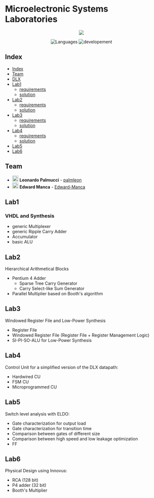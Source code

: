 # Microelectronic Systems Laboratories 
<p align="center">
<a href="https://imgbb.com/"><img src="https://i.ibb.co/Ny6wg11/polito-logo-new.png"></a>
</p>  

<p align="center">
 <img alt="Languages" src="https://img.shields.io/badge/Languages-VHDL-orange"/>
 <img alt="developement" src="https://img.shields.io/badge/developement-in progress-orange"/>   
</p>

## Index

* [Index](#index)
* [Team](#team)
* [DLX](dlx-project)
* [Lab1](#lab1)
  - [requirements](gr38_lab01/lab1.pdf)
  - [solution](gr38_lab01) 
* [Lab2](#lab2)
  - [requirements](gr38_lab02/Lab2.pdf)
  - [solution](gr38_lab02) 
* [Lab3](#lab3)
  - [requirements](gr38_lab03/lab3.pdf)
  - [solution](gr38_lab03) 
* [Lab4](#lab4)
  - [requirements](gr38_lab04/lab4.pdf)
  - [solution](gr38_lab04)
* [Lab5](#lab5)
* [Lab6](#lab6)

## Team

- <img alt="avatar" src="https://github.com/palmleon.png" width="20px" height="20px"> **Leonardo Palmucci** - [palmleon](https://github.com/palmleon) 
- <img alt="avatar" src="https://github.com/Edward-Manca.png" width="20px" height="20px"> **Edward Manca** - [Edward-Manca](https://github.com/Edward-Manca)

## Lab1
###  VHDL and Synthesis

- generic Multiplexer
- generic Ripple Carry Adder
- Accumulator
- basic ALU

## Lab2
Hierarchical Arithmetical Blocks
- Pentium 4 Adder
  - Sparse Tree Carry Generator
  - Carry Select-like Sum Generator
- Parallel Multiplier based on Booth's algorithm


## Lab3

Windowed Register File and Low-Power Synthesis
- Register File
- Windowed Register File (Register File + Register Management Logic)
- SI-PI-SO-ALU for Low-Power Synthesis

## Lab4

Control Unit for a simplified version of the DLX datapath:
- Hardwired CU
- FSM CU
- Microprogrammed CU

## Lab5

Switch level analysis with ELDO:
- Gate characterization for output load
- Gate characterization for transition time
- Comparison between gates of different size
- Comparison between high speed and low leakage optimization
- FF

## Lab6

Physical Design using Innovus:
- RCA (128 bit)
- P4 adder (32 bit)
- Booth's Multiplier
